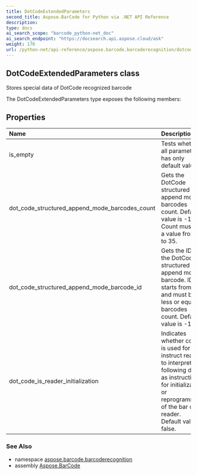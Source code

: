 ```yaml
---
title: DotCodeExtendedParameters
second_title: Aspose.BarCode for Python via .NET API Reference
description: 
type: docs
ai_search_scope: "barcode_python-net_doc"
ai_search_endpoint: "https://docsearch.api.aspose.cloud/ask"
weight: 170
url: /python-net/api-reference/aspose.barcode.barcoderecognition/dotcodeextendedparameters/
---
```


## DotCodeExtendedParameters class

Stores special data of DotCode recognized barcode

The DotCodeExtendedParameters type exposes the following members:
## Properties
| Name | Description |
| :- | :- |
|is_empty|Tests whether all parameters has only default values|
|dot_code_structured_append_mode_barcodes_count|Gets the DotCode structured append mode barcodes count. Default value is -1. Count must be a value from 1 to 35.|
|dot_code_structured_append_mode_barcode_id|Gets the ID of the DotCode structured append mode barcode. ID starts from 1 and must be less or equal to barcodes count. Default value is -1.|
|dot_code_is_reader_initialization|Indicates whether code is used for instruct reader to interpret the following data as instructions for initialization or reprogramming of the bar code reader.<br/>            Default value is false.|

### See Also

* namespace [aspose.barcode.barcoderecognition](/barcode/python-net/api-reference/aspose.barcode.barcoderecognition/)
* assembly [Aspose.BarCode](/barcode/python-net/api-reference/)

